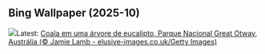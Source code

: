 ## Bing Wallpaper (2025-10)
![](https://www.bing.com/th?id=OHR.EucalyptusKoala_PT-BR2049021569_UHD.jpg&w=1000)Latest: [Coala em uma árvore de eucalipto, Parque Nacional Great Otway, Austrália (© Jamie Lamb - elusive-images.co.uk/Getty Images)](https://www.bing.com/th?id=OHR.EucalyptusKoala_PT-BR2049021569_UHD.jpg)